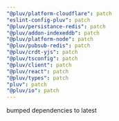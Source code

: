 ```yaml
---
"@pluv/platform-cloudflare": patch
"eslint-config-pluv": patch
"@pluv/persistance-redis": patch
"@pluv/addon-indexeddb": patch
"@pluv/platform-node": patch
"@pluv/pubsub-redis": patch
"@pluv/crdt-yjs": patch
"@pluv/tsconfig": patch
"@pluv/client": patch
"@pluv/react": patch
"@pluv/types": patch
"pluv": patch
"@pluv/io": patch
---
```


bumped dependencies to latest
